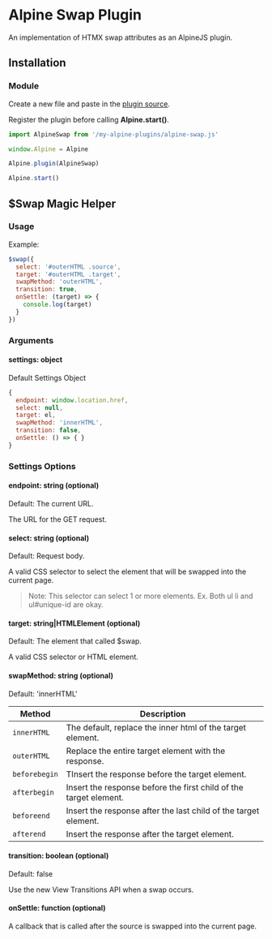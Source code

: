 # Alpine Swap Plugin

An implementation of HTMX swap attributes as an AlpineJS plugin.

## Installation

### Module

Create a new file and paste in the [plugin source](src/index.js).

Register the plugin before calling **Alpine.start()**.

```javascript
import AlpineSwap from '/my-alpine-plugins/alpine-swap.js'

window.Alpine = Alpine

Alpine.plugin(AlpineSwap)

Alpine.start()
```

## $Swap Magic Helper

### Usage

Example:

```javascript
$swap({ 
  select: '#outerHTML .source', 
  target: '#outerHTML .target', 
  swapMethod: 'outerHTML',
  transition: true,
  onSettle: (target) => { 
    console.log(target) 
  }
})
```

### Arguments

#### settings: object

Default Settings Object

```javascript
{
  endpoint: window.location.href,
  select: null,
  target: el,
  swapMethod: 'innerHTML',
  transition: false,
  onSettle: () => { }
}
```

### Settings Options

#### endpoint: string (optional)
Default: The current URL.

The URL for the GET request.

#### select: string (optional)
Default: Request body.

A valid CSS selector to select the element that will be swapped into the current page.

> Note: This selector can select 1 or more elements. Ex. Both ul li and ul#unique-id are okay.

#### target: string|HTMLElement (optional)
Default: The element that called $swap.

A valid CSS selector or HTML element.

#### swapMethod: string (optional)
Default: 'innerHTML'

| Method | Description |
| --- | --- |
| `innerHTML` | The default, replace the inner html of the target element.  |
| `outerHTML` | Replace the entire target element with the response.  |
| `beforebegin` | TInsert the response before the target element.  |
| `afterbegin` | Insert the response before the first child of the target element.  |
| `beforeend` | Insert the response after the last child of the target element.  |
| `afterend` | Insert the response after the target element.  |

#### transition: boolean (optional)
Default: false

Use the new View Transitions API when a swap occurs.

#### onSettle: function (optional)
A callback that is called after the source is swapped into the current page.